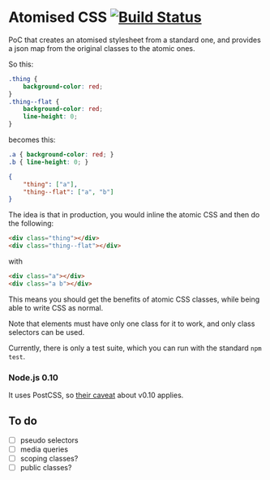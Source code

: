 # Atomised CSS [![Build Status](https://travis-ci.org/sndrs/atomised-css.svg?branch=master)](https://travis-ci.org/sndrs/atomised-css)

PoC that creates an atomised stylesheet from a standard one, and provides a json map from the original classes to the atomic ones.

So this:
```CSS
.thing {
    background-color: red;
}
.thing--flat {
    background-color: red;
    line-height: 0;
}
```
becomes this:
```CSS
.a { background-color: red; }
.b { line-height: 0; }
```
```JSON
{
    "thing": ["a"],
    "thing--flat": ["a", "b"]
}
```
The idea is that in production, you would inline the atomic CSS and then do the following:
```HTML
<div class="thing"></div>
<div class="thing--flat"></div>
```
with
```HTML
<div class="a"></div>
<div class="a b"></div>
```

This means you should get the benefits of atomic CSS classes, while being able to write CSS as normal.

Note that elements must have only one class for it to work, and only class selectors can be used.

Currently, there is only a test suite, which you can run with the standard `npm test`.

### Node.js 0.10
It uses PostCSS, so [their caveat](https://github.com/postcss/postcss#nodejs-010-and-the-promise-api) about v0.10 applies.

## To do
- [ ] pseudo selectors
- [ ] media queries
- [ ] scoping classes?
- [ ] public classes?
